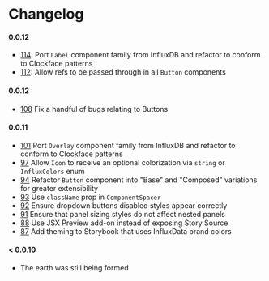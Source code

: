 # Changelog

#### 0.0.12

- [114](https://github.com/influxdata/clockface/pull/114): Port `Label` component family from InfluxDB and refactor to conform to Clockface patterns
- [112](https://github.com/influxdata/clockface/pull/112): Allow refs to be passed through in all `Button` components

#### 0.0.12

- [108](https://github.com/influxdata/clockface/pull/108) Fix a handful of bugs relating to Buttons

#### 0.0.11

- [101](https://github.com/influxdata/clockface/pull/101) Port `Overlay` component family from InfluxDB and refactor to conform to Clockface patterns
- [97](https://github.com/influxdata/clockface/pull/97) Allow `Icon` to receive an optional colorization via `string` or `InfluxColors` enum
- [94](https://github.com/influxdata/clockface/pull/94) Refactor `Button` component into "Base" and "Composed" variations for greater extensibility
- [93](https://github.com/influxdata/clockface/pull/93) Use `className` prop in `ComponentSpacer`
- [92](https://github.com/influxdata/clockface/pull/92) Ensure dropdown buttons disabled styles appear correctly
- [91](https://github.com/influxdata/clockface/pull/91) Ensure that panel sizing styles do not affect nested panels
- [88](https://github.com/influxdata/clockface/pull/88) Use JSX Preview add-on instead of exposing Story Source
- [87](https://github.com/influxdata/clockface/pull/87) Add theming to Storybook that uses InfluxData brand colors

#### < 0.0.10

- The earth was still being formed
